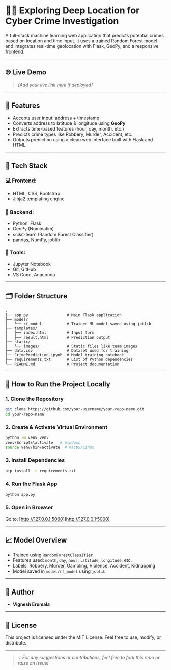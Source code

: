 
# 🕵️‍♂️ Exploring Deep Location for Cyber Crime Investigation

A full-stack machine learning web application that predicts potential crimes based on location and time input. It uses a trained Random Forest model and integrates real-time geolocation with Flask, GeoPy, and a responsive frontend.

---

## 🌐 Live Demo

> _[Add your live link here if deployed]_

---

## 📌 Features

- Accepts user input: address + timestamp
- Converts address to latitude & longitude using **GeoPy**
- Extracts time-based features (hour, day, month, etc.)
- Predicts crime types like Robbery, Murder, Accident, etc.
- Outputs prediction using a clean web interface built with Flask and HTML

---

## 🧰 Tech Stack

### 💻 Frontend:
- HTML, CSS, Bootstrap
- Jinja2 templating engine

### 🧠 Backend:
- Python, Flask
- GeoPy (Nominatim)
- scikit-learn (Random Forest Classifier)
- pandas, NumPy, joblib

### 🧪 Tools:
- Jupyter Notebook
- Git, GitHub
- VS Code, Anaconda

---

## 🗂️ Folder Structure

```
.
├── app.py                 # Main Flask application
├── model/
│   └── rf_model           # Trained ML model saved using joblib
├── templates/
│   ├── index.html         # Input form
│   ├── result.html        # Prediction output
├── static/
│   └── images/            # Static files like team images
├── data.csv               # Dataset used for training
├── CrimePrediction.ipynb  # Model training notebook
├── requirements.txt       # List of Python dependencies
└── README.md              # Project documentation
```

---

## 🚀 How to Run the Project Locally

### 1. Clone the Repository
```bash
git clone https://github.com/your-username/your-repo-name.git
cd your-repo-name
```

### 2. Create & Activate Virtual Environment
```bash
python -m venv venv
venv\Scripts\activate   # Windows
source venv/bin/activate  # macOS/Linux
```

### 3. Install Dependencies
```bash
pip install -r requirements.txt
```

### 4. Run the Flask App
```bash
python app.py
```

### 5. Open in Browser
Go to: [http://127.0.0.1:5000](http://127.0.0.1:5000)

---

## 📈 Model Overview

- Trained using `RandomForestClassifier`
- Features used: `month`, `day`, `hour`, `latitude`, `longitude`, etc.
- Labels: Robbery, Murder, Gambling, Violence, Accident, Kidnapping
- Model saved in `model/rf_model` using `joblib`

---

## 👤 Author

- **Vignesh Erumala**

---

## 📜 License

This project is licensed under the MIT License. Feel free to use, modify, or distribute.

---

> 💡 _For any suggestions or contributions, feel free to fork this repo or raise an issue!_
